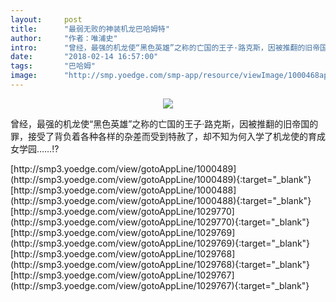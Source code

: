 ```yaml
---
layout:     post
title:      "最弱无败的神装机龙巴哈姆特"
author:     "作者：唯浦史"
intro:      "曾经，最强的机龙使“黑色英雄”之称的亡国的王子·路克斯，因被推翻的旧帝国的罪，接受了背负着各种各样的杂差而受到特赦了，却不知为何入学了机龙使的育成女学园……!?"
date:       "2018-02-14 16:57:00"
tags:       "巴哈姆"
image:      "http://smp.yoedge.com/smp-app/resource/viewImage/1000468appline.png"
---
```

<div style="text-align: center">
<p><img src="http://smp.yoedge.com/smp-app/resource/viewImage/1000468appline.png"/></p>
</div>
<p class="post-meta">
<span>曾经，最强的机龙使“黑色英雄”之称的亡国的王子·路克斯，因被推翻的旧帝国的罪，接受了背负着各种各样的杂差而受到特赦了，却不知为何入学了机龙使的育成女学园……!?</span>
</p>
[http://smp3.yoedge.com/view/gotoAppLine/1000489](http://smp3.yoedge.com/view/gotoAppLine/1000489){:target="_blank"}
[http://smp3.yoedge.com/view/gotoAppLine/1000488](http://smp3.yoedge.com/view/gotoAppLine/1000488){:target="_blank"}
[http://smp3.yoedge.com/view/gotoAppLine/1029770](http://smp3.yoedge.com/view/gotoAppLine/1029770){:target="_blank"}
[http://smp3.yoedge.com/view/gotoAppLine/1029769](http://smp3.yoedge.com/view/gotoAppLine/1029769){:target="_blank"}
[http://smp3.yoedge.com/view/gotoAppLine/1029768](http://smp3.yoedge.com/view/gotoAppLine/1029768){:target="_blank"}
[http://smp3.yoedge.com/view/gotoAppLine/1029767](http://smp3.yoedge.com/view/gotoAppLine/1029767){:target="_blank"}


